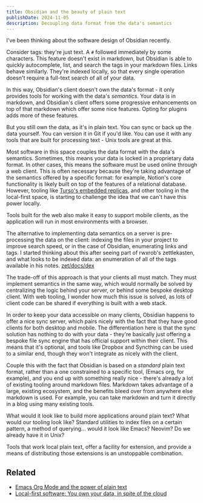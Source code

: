 ```yaml
---
title: Obsidian and the beauty of plain text
publishDate: 2024-11-05
description: Decoupling data format from the data's semantics
---
```


I've been thinking about the software design of Obsidian recently.

Consider tags: they're just text. A `#` followed immediately by some characters.
This feature doesn't exist in markdown, but Obsidian is able to quickly
autocomplete, list, and search the tags in your markdown files. Links behave
similarly. They're indexed locally, so that every single operation doesn't
require a full-text search of all of your data.

In this way, Obsidian's client doesn't own the data's format - it only provides
tools for working with the data's _semantics_. Your data is in markdown, and
Obsidian's client offers some progressive enhancements on top of that markdown
which offer some nice features. Opting for plugins adds more of these features. 

But you still own the data, as it's in plain text. You can sync or back up the
data yourself. You can version it in Git if you'd like. You can use it with any
tools that are built for processing text - Unix tools are great at this.

Most software in this space couples the data format with the data's semantics.
Sometimes, this means your data is locked in a proprietary data format. In other
cases, this means the software must be used online through a web client. This is
often necessary because they're taking advantage of the semantics offered by a
specific format: for example, Notion's core functionality is likely built on top
of the features of a relational database. However, tooling like [Turso's
embedded replicas](https://docs.turso.tech/features/embedded-replicas), and
other tooling in the local-first space, is starting to challenge the idea that
we can't have this power locally.

Tools built for the web also make it easy to support mobile clients, as the
application will run in most environments with a browser.

The alternative to implementing data semantics on a server is pre-processing
the data on the client: indexing the files in your project to improve search
speed, or in the case of Obsidian, enumerating links and tags. I started
thinking about this after seeing part of rwxrob's zettlekasten, and what looks
to be indexed data: an enumeration of all of the tags available in his notes.
[zet/docs/dex](https://github.com/rwxrob/zet/tree/908e1f6c18862fb73c3e267b3b80033651191002/docs/dex)

The trade-off of this approach is that your clients all must match. They must
implement semantics in the same way, which would normally be solved by
centralizing the logic behind your server, or behind some bespoke desktop
client. With web tooling, I wonder how much this issue is solved, as lots of
client code can be shared if everything is built with a web stack.

In order to keep your data accessible on many clients, Obsidian happens to offer
a nice sync server, which pairs nicely with the fact that they have good clients
for both desktop and mobile. The differentiation here is that the sync solution
has nothing to do with your data - they're basically just offering a bespoke
file sync engine that has official support within their client. This means that
it's optional, and tools like Dropbox and Syncthing can be used to a similar
end, though they won't integrate as nicely with the client.

Couple this with the fact that Obsidian is based on a _standard_ plain text
format, rather than a one constrained to a specific tool, (Emacs org, for
example), and you end up with something really nice - there's already a lot of
existing tooling around markdown files. Markdown takes advantage of a large,
existing ecosystem, and the benefits bleed over from anywhere else markdown is
used. For example, you can take markdown and turn it directly in a blog using
many existing tools.

What would it look like to build more applications around plain text? What would
our tooling look like? Standard utilities to index files on a certain pattern, a
method of querying… would it look like Emacs? Neovim? Do we already have it in
Unix?

Tools that work local plain text, offer a facility for extension, and provide a
means of distributing those extensions is an unstoppable combination.

## Related

- [Emacs Org Mode and the power of plain
text](https://sachachua.com/blog/2015/03/emacs-org-mode-power-plain-text/)
- [Local-first software: You own your data, in spite of the
cloud](https://www.inkandswitch.com/local-first/)
